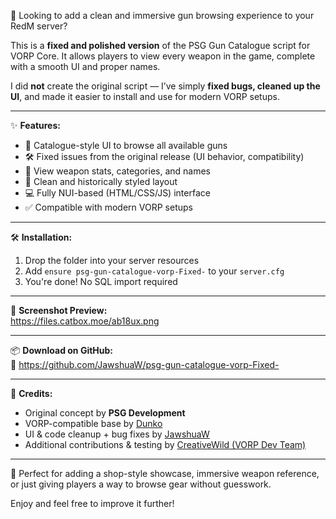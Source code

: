 🔫 Looking to add a clean and immersive gun browsing experience to your RedM server?

This is a **fixed and polished version** of the PSG Gun Catalogue script for VORP Core. It allows players to view every weapon in the game, complete with a smooth UI and proper names.

I did **not** create the original script — I’ve simply **fixed bugs, cleaned up the UI**, and made it easier to install and use for modern VORP setups.

---

✨ **Features:**
- 🧾 Catalogue-style UI to browse all available guns
- 🛠️ Fixed issues from the original release (UI behavior, compatibility)
- 🔫 View weapon stats, categories, and names
- 🎨 Clean and historically styled layout
- 💻 Fully NUI-based (HTML/CSS/JS) interface
- ✅ Compatible with modern VORP setups

---

🛠️ **Installation:**
1. Drop the folder into your server resources
2. Add `ensure psg-gun-catalogue-vorp-Fixed-` to your `server.cfg`
3. You're done! No SQL import required

---

📸 **Screenshot Preview:**  
https://files.catbox.moe/ab18ux.png

---

📦 **Download on GitHub:**  
🔗 https://github.com/JawshuaW/psg-gun-catalogue-vorp-Fixed-

---

🙏 **Credits:**  
- Original concept by **PSG Development**  
- VORP-compatible base by [Dunko](https://github.com/DunkoUK)  
- UI & code cleanup + bug fixes by [JawshuaW](https://github.com/JawshuaW)  
- Additional contributions & testing by [CreativeWild (VORP Dev Team)](https://github.com/creativewild)

---

🎯 Perfect for adding a shop-style showcase, immersive weapon reference, or just giving players a way to browse gear without guesswork.

Enjoy and feel free to improve it further!

